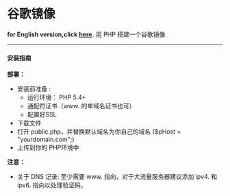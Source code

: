 # 谷歌镜像 #
**for English version,click [here](README.md).**
用 PHP 搭建一个谷歌镜像

---

#### 安装指南 ####

**部署：**
- 安装前准备 :
	- 运行环境： PHP 5.4+
	- 通配符证书（www. 的单域名证书也可）
	- 配置好SSL
- 下载文件
- 打开 public.php，并替换默认域名为你自己的域名 ($pHost = "yourdomain.com";)
- 上传到你的 PHP环境中

**注意：**
- 关于 DNS 记录: 至少需要 www. 指向，对于大流量服务器建议添加 ipv4. 和 ipv6. 指向以处理验证码。 
